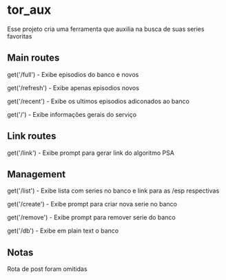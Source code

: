 # tor_aux

Esse projeto cria uma ferramenta que auxilia na busca de suas series favoritas

## Main routes
get('/full') - Exibe episodios do banco e novos

get('/refresh') - Exibe apenas episodios novos

get('/recent') - Exibe os ultimos episodios adiconados ao banco 

get('/') - Exibe informações gerais do serviço

## Link routes
get('/link') - Exibe prompt para gerar link do algoritmo PSA

## Management
get('/list') - Exibe lista com series no banco e link para as /esp respectivas

get('/create') - Exibe prompt para criar nova serie no banco

get('/remove') - Exibe prompt para remover serie do banco

get('/db') - Exibe em plain text o banco

## Notas
Rota de post foram omitidas